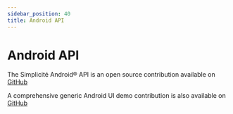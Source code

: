 ```yaml
---
sidebar_position: 40
title: Android API
---
```


Android API
===========

The Simplicité Android&reg; API is an open source contribution available on [GitHub](https://github.com/simplicitesoftware/android-api)

A comprehensive generic Android UI demo contribution is also available on [GitHub](https://github.com/simplicitesoftware/android-demo)